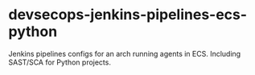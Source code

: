 # devsecops-jenkins-pipelines-ecs-python
Jenkins pipelines configs for an arch running agents in ECS. Including SAST/SCA for Python projects.
